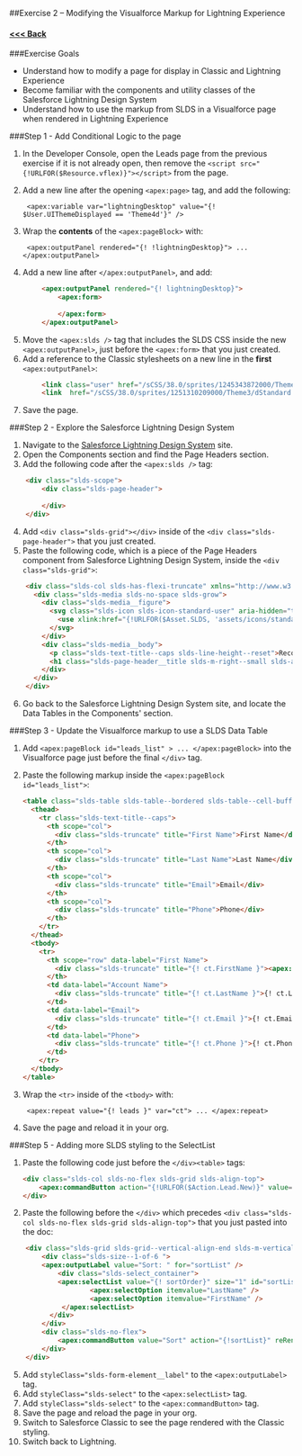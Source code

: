 ##Exercise 2 – Modifying the Visualforce Markup for Lightning Experience

#### [<<< Back](Readme.md)

###Exercise Goals

* Understand how to modify a page for display in Classic and Lightning Experience
* Become familiar with the components and utility classes of the Salesforce Lightning Design System
* Understand how to use the markup from SLDS in a Visualforce page when rendered in Lightning Experience

###Step 1 - Add Conditional Logic to the page

1. In the Developer Console, open the Leads page from the previous exercise if it is not already open, then remove the `<script src="{!URLFOR($Resource.vflex)}"></script>` from the page.
2. Add a new line after the opening `<apex:page>` tag, and add the following:

		<apex:variable var="lightningDesktop" value="{! $User.UIThemeDisplayed == 'Theme4d'}" />
	
3. Wrap the **contents** of the `<apex:pageBlock>` with:

		<apex:outputPanel rendered="{! !lightningDesktop}"> ... </apex:outputPanel>
		
4. Add a new line after `</apex:outputPanel>`, and add:

```html
		<apex:outputPanel rendered="{! lightningDesktop}">
			<apex:form>
			
			</apex:form>
		</apex:outputPanel>
```
		
5. Move the `<apex:slds />` tag that includes the SLDS CSS inside the new `<apex:outputPanel>`, just before the `<apex:form>` that you just created.
6. Add a reference to the Classic stylesheets on a new line in the **first** `<apex:outputPanel>`:

```html
		<link class="user" href="/sCSS/38.0/sprites/1245343872000/Theme3/default/elements.css" rel="stylesheet" type="text/css" />
        <link  href="/sCSS/38.0/sprites/1251310209000/Theme3/dStandard.css" rel="stylesheet" type="text/css" />
```
    
7. Save the page.

###Step 2 - Explore the Salesforce Lightning Design System

1. Navigate to the [Salesforce Lightning Design System](http://getslds.com) site.
2. Open the Components section and find the Page Headers section.
3. Add the following code after the `<apex:slds />` tag:

```html
	<div class="slds-scope">
   		<div class="slds-page-header">
   		
   		</div>
	</div>
```

4. Add `<div class="slds-grid"></div>` inside of the `<div class="slds-page-header">` that you just created.
5. Paste the following code, which is a piece of the Page Headers component from Salesforce Lightning Design System, inside the `<div class="slds-grid">`:

```html
	<div class="slds-col slds-has-flexi-truncate" xmlns="http://www.w3.org/2000/svg" xmlns:xlink="http://www.w3.org/1999/xlink">
      <div class="slds-media slds-no-space slds-grow">
        <div class="slds-media__figure">
          <svg class="slds-icon slds-icon-standard-user" aria-hidden="true">
            <use xlink:href="{!URLFOR($Asset.SLDS, 'assets/icons/standard-sprite/svg/symbols.svg#lead')}"></use>
          </svg> 
        </div>
        <div class="slds-media__body">
          <p class="slds-text-title--caps slds-line-height--reset">Record Type</p>
          <h1 class="slds-page-header__title slds-m-right--small slds-align-middle slds-truncate" title="this should match the Record Title">Record Title</h1>
        </div>
      </div>
    </div>
```
    
6. Go back to the Salesforce Lightning Design System site, and locate the Data Tables in the Components' section.

###Step 3 - Update the Visualforce markup to use a SLDS Data Table

1. Add `<apex:pageBlock id="leads_list" > ... </apex:pageBlock>` into the Visualforce page just before the final `</div>` tag.
2. Paste the following markup inside the `<apex:pageBlock id="leads_list">`:

	```html
	<table class="slds-table slds-table--bordered slds-table--cell-buffer">
	  <thead>
	    <tr class="slds-text-title--caps">
	      <th scope="col">
	        <div class="slds-truncate" title="First Name">First Name</div>
	      </th>
	      <th scope="col">
	        <div class="slds-truncate" title="Last Name">Last Name</div>
	      </th>
	      <th scope="col">
	        <div class="slds-truncate" title="Email">Email</div>
	      </th>
	      <th scope="col">
	        <div class="slds-truncate" title="Phone">Phone</div>
	      </th>
	    </tr>
	  </thead>
	  <tbody>
	    <tr>
	      <th scope="row" data-label="First Name">
	        <div class="slds-truncate" title="{! ct.FirstName }"><apex:outputLink value="/{! ct.Id}">{! ct.FirstName }</apex:outputLink></div>
	      </th>
	      <td data-label="Account Name">
	        <div class="slds-truncate" title="{! ct.LastName }">{! ct.LastName }</div>
	      </td>
	      <td data-label="Email">
	        <div class="slds-truncate" title="{! ct.Email }">{! ct.Email }</div>
	      </td>
	      <td data-label="Phone">
	        <div class="slds-truncate" title="{! ct.Phone }">{! ct.Phone }</div>
	      </td>
	    </tr>
	  </tbody>
	</table>
	```

2. Wrap the `<tr>` inside of the `<tbody>` with:

		<apex:repeat value="{! leads }" var="ct"> ... </apex:repeat>

3. Save the page and reload it in your org.

###Step 5 - Adding more SLDS styling to the SelectList

1. Paste the following code just before the `</div><table>` tags:

	```html
	<div class="slds-col slds-no-flex slds-grid slds-align-top">
   		<apex:commandButton action="{!URLFOR($Action.Lead.New)}" value="New" styleClass="slds-button slds-button--neutral"/>
   	</div>
	```
	
2. Paste the following before the `</div>` which precedes `<div class="slds-col slds-no-flex slds-grid slds-align-top">` that you just pasted into the doc:

```html
	<div class="slds-grid slds-grid--vertical-align-end slds-m-vertical--small">
	    <div class="slds-size--1-of-6 ">
       	<apex:outputLabel value="Sort: " for="sortList" />
	      	<div class="slds-select_container">
          	<apex:selectList value="{! sortOrder}" size="1" id="sortList">
             		<apex:selectOption itemvalue="LastName" />
                	<apex:selectOption itemvalue="FirstName" />
             </apex:selectList>
          </div>
      	</div>
	   	<div class="slds-no-flex">
	        <apex:commandButton value="Sort" action="{!sortList}" reRender="leads_list" />
	    </div>
	</div>
```

5. Add `styleClass="slds-form-element__label"` to the `<apex:outputLabel>` tag.
6. Add `styleClass="slds-select"` to the `<apex:selectList>` tag.
7. Add `styleClass="slds-select"` to the `<apex:commandButton>` tag.
9. Save the page and reload the page in your org.
10. Switch to Salesforce Classic to see the page rendered with the Classic styling.
11. Switch back to Lightning.

